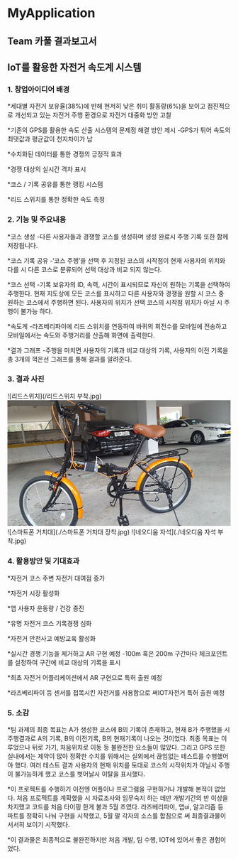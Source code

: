 MyApplication
===========
Team 카풀 결과보고서
----------------------
IoT를 활용한 자전거 속도계 시스템
--------------------------------------

### 1. 창업아이디어 배경
*세대별 자전거 보유율(38%)에 반해 현저히 낮은 취미 활동량(6%)을 보이고 점진적으로 개선되고 있는 자전거 주행 환경으로 자전거 대중화 방안 고찰

*기존의 GPS를 활용한 속도 산출 시스템의 문제점 해결 방안 제시
  -GPS가 튀어 속도의 최댓값과 평균값이 천지차이가 남
  
*수치화된 데이터를 통한 경쟁의 긍정적 효과

*경쟁 대상의 실시간 격차 표시

*코스 / 기록 공유를 통한 랭킹 시스템

*리드 스위치를 통한 정확한 속도 측정

### 2. 기능 및 주요내용
*코스 생성
  -다른 사용자들과 경쟁할 코스를 생성하며 생성 완료시 주행 기록 또한 함께 저장됩니다.

*코스 기록 공유
  -‘코스 주행’을 선택 후 지정된 코스의 시작점이 현재 사용자의 위치와 다를 시 다른 코스로 분류되어 선택 대상과 비교 되지 않는다.

*코스 선택
  -기록 보유자의 ID, 속력, 시간이 표시되므로 자신이 원하는 기록을 선택하여 주행한다. 현재 지도상에 모든 코스를 표시하고 다른 사용자와 경쟁을 원할 시 코스 중 원하는 코스에서 주행하면 된다. 사용자의 위치가 선택 코스의 시작점 위치가 아닐 시 주행이 불가능 하다.
  
*속도계
  -라즈베리파이에 리드 스위치를 연동하여 바퀴의 회전수를 모바일에 전송하고 모바일에서는 속도와 주행거리를 산출해 화면에 출력한다.
  
*결과 그래프
  -주행을 마치면 사용자의 기록과 비교 대상의 기록, 사용자의 이전 기록을 총 3개의 꺽은선 그래프를 통해 결과를 알려준다.

### 3. 결과 사진

![리드스위치](/리드스위치 부착.jpg)
![최종결과물](/최종결과물.jpg)
![스마트폰 거치대](./스마트폰 거치대 장착.jpg)
![네오디움 자석](./네오디움 자석 부착.jpg)

### 4. 활용방안 및 기대효과
*자전거 코스 주변 자전거 대여점 증가

*자전거 시장 활성화

*앱 사용자 운동량 / 건강 증진

*유명 자전거 코스 기록경쟁 심화

*자전거 안전사고 예방교육 활성화

*실시간 경쟁 기능을 제거하고 AR 구현 예정
  -100m 혹은 200m 구간마다 체크포인트를 설정하여 구간에 비교 대상의 기록을 표시
  
*최초 자전거 어플리케이션에서 AR 구현으로 특허 출원 예정

*라즈베리파이 등 센서를 접목시킨 자전거를 사용함으로 써IOT자전거 특허 출원 예정

### 5. 소감
*팀 과제의 최종 목표는 A가 생성한 코스에 B의 기록이 존재하고, 현재 B가 주행했을 시 주행결과로 A의 기록, B의 이전기록, B의 현재기록이 나오는 것이었다. 최종 목표는 이루었으나 뒤로 가기, 처음위치로 이동 등 불완전한 요소들이 많았다. 그리고 GPS 또한 실내에서는 제약이 많아 정확한 수치를 위해서는 실외에서 끊임없는 테스트를 수행했어야 했다. 여러 테스트 결과 사용자의 현재 위치를 토대로 코스의 시작위치가 아닐시 주행이 불가능하게 했고 코스를 벗어날시 이탈을 표시했다. 

*이 프로젝트를 수행하기 이전엔 어플이나 프로그램을 구현하거나 개발해 본적이 없었다. 처음 프로젝트를 계획했을 시 자료조사와 임무숙지 하는 데만 개발기간의 반 이상을 차지했고 코드를 처음 타이핑 한게 불과 5월 초였다. 라즈베리파이, 앱ui, 알고리즘 등 파트를 정확히 나눠 구현을 시작했고, 5월 말 각자의 소스를 합침으로 써 최종결과물이 서서히 보이기 시작했다. 

*이 결과물은 최종적으로 불완전하지만 처음 개발, 팀 수행, IOT에 있어서 좋은 경험이었다. 
